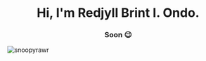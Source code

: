 
<h1 align="center">Hi, I'm Redjyll Brint I. Ondo.</h1>
<h3 align="center">Soon 😉</h3>

<p align="left"> <img src="https://komarev.com/ghpvc/?username=snoopyrawr&label=Profile%20views&color=840807&style=flat" alt="snoopyrawr" /> </p>

